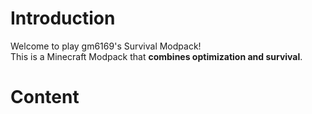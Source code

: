 # Introduction
Welcome to play gm6169's Survival Modpack!\
This is a Minecraft Modpack that **combines optimization and survival**.
# Content
